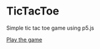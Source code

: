 # TicTacToe
Simple tic tac toe game using p5.js

[Play the game](https://timlehner.github.io/TicTacToe/)
